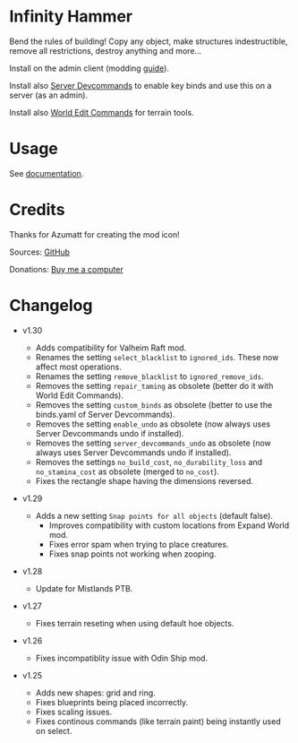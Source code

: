 # Infinity Hammer

Bend the rules of building! Copy any object, make structures indestructible, remove all restrictions, destroy anything and more...

Install on the admin client (modding [guide](https://youtu.be/L9ljm2eKLrk)).

Install also [Server Devcommands](https://valheim.thunderstore.io/package/JereKuusela/Server_devcommands/) to enable key binds and use this on a server (as an admin).

Install also [World Edit Commands](https://valheim.thunderstore.io/package/JereKuusela/World_Edit_Commands/) for terrain tools.

# Usage

See [documentation](https://github.com/JereKuusela/valheim-infinity_hammer/blob/main/README.md).

# Credits

Thanks for Azumatt for creating the mod icon!

Sources: [GitHub](https://github.com/JereKuusela/valheim-infinity_hammer)

Donations: [Buy me a computer](https://www.buymeacoffee.com/jerekuusela)

# Changelog

- v1.30
	- Adds compatibility for Valheim Raft mod.
	- Renames the setting `select_blacklist` to `ignored_ids`. These now affect most operations.
	- Renames the setting `remove_blacklist` to `ignored_remove_ids`.
	- Removes the setting `repair_taming` as obsolete (better do it with World Edit Commands).
	- Removes the setting `custom_binds` as obsolete (better to use the binds.yaml of Server Devcommands).
	- Removes the setting `enable_undo` as obsolete (now always uses Server Devcommands undo if installed).
	- Removes the setting `server_devcommands_undo` as obsolete (now always uses Server Devcommands undo if installed).
	- Removes the settings `no_build_cost`, `no_durability_loss` and `no_stamina_cost` as obsolete (merged to `no_cost`).
	- Fixes the rectangle shape having the dimensions reversed.

- v1.29
  - Adds a new setting `Snap points for all objects` (default false).
	- Improves compatibility with custom locations from Expand World mod.
	- Fixes error spam when trying to place creatures.
	- Fixes snap points not working when zooping.

- v1.28
	- Update for Mistlands PTB.

- v1.27
	- Fixes terrain reseting when using default hoe objects.

- v1.26
	- Fixes incompatiblity issue with Odin Ship mod.

- v1.25
	- Adds new shapes: grid and ring.
	- Fixes blueprints being placed incorrectly.
	- Fixes scaling issues.
	- Fixes continous commands (like terrain paint) being instantly used on select.
